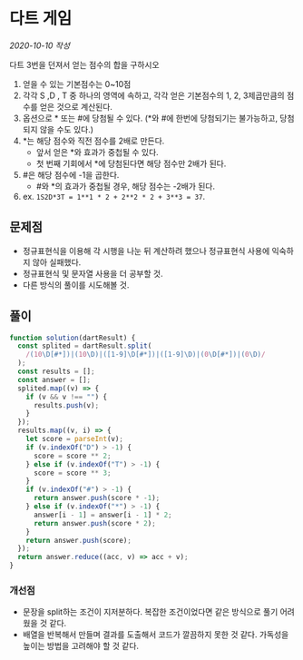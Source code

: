 # 다트 게임

_2020-10-10 작성_

다트 3번을 던져서 얻는 점수의 합을 구하시오

1. 얻을 수 있는 기본점수는 0~10점
2. 각각 S ,D , T 중 하나의 영역에 속하고, 각각 얻은 기본점수의 1, 2, 3제곱만큼의 점수를 얻은 것으로 계산된다.
3. 옵션으로 * 또는 #에 당첨될 수 있다. (*와 #에 한번에 당첨되기는 불가능하고, 당첨되지 않을 수도 있다.)
4. \*는 해당 점수와 직전 점수를 2배로 만든다.
   - 앞서 얻은 \*와 효과가 중첩될 수 있다.
   - 첫 번째 기회에서 \*에 당첨된다면 해당 점수만 2배가 된다.
5. #은 해당 점수에 -1을 곱한다.
   - #와 \*의 효과가 중첩될 경우, 해당 점수는 -2배가 된다.
6. ex. `1S2D*3T = 1**1 * 2 + 2**2 * 2 + 3**3 = 37`.

## 문제점

- 정규표현식을 이용해 각 시행을 나눈 뒤 계산하려 했으나 정규표현식 사용에 익숙하지 않아 실패했다.
- 정규표현식 및 문자열 사용을 더 공부할 것.
- 다른 방식의 풀이를 시도해볼 것.

## 풀이

```javascript
function solution(dartResult) {
  const splited = dartResult.split(
    /(10\D[#*])|(10\D)|([1-9]\D[#*])|([1-9]\D)|(0\D[#*])|(0\D)/
  );
  const results = [];
  const answer = [];
  splited.map((v) => {
    if (v && v !== "") {
      results.push(v);
    }
  });
  results.map((v, i) => {
    let score = parseInt(v);
    if (v.indexOf("D") > -1) {
      score = score ** 2;
    } else if (v.indexOf("T") > -1) {
      score = score ** 3;
    }
    if (v.indexOf("#") > -1) {
      return answer.push(score * -1);
    } else if (v.indexOf("*") > -1) {
      answer[i - 1] = answer[i - 1] * 2;
      return answer.push(score * 2);
    }
    return answer.push(score);
  });
  return answer.reduce((acc, v) => acc + v);
}
```

### 개선점

- 문장을 split하는 조건이 지저분하다. 복잡한 조건이었다면 같은 방식으로 풀기 어려웠을 것 같다.
- 배열을 반복해서 만들며 결과를 도출해서 코드가 깔끔하지 못한 것 같다. 가독성을 높이는 방법을 고려해야 할 것 같다.
